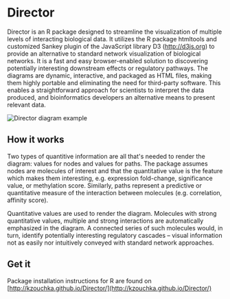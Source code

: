# Director

Director is an R package designed to streamline the visualization of multiple levels of interacting
biological data. It utilizes the R package htmltools and customized Sankey plugin of the JavaScript library D3 (http://d3js.org) to provide an
alternative to  standard network visualization of biological networks. It is a fast
and easy browser-enabled solution to discovering potentially interesting downstream effects or regulatory
pathways. The diagrams are dynamic, interactive, and packaged as HTML
files, making them highly portable and eliminating the need for third-party software. This
enables a straightforward approach for scientists to interpret the data produced, and bioinformatics
developers an alternative means to present relevant data.

![Director diagram example](https://raw.githubusercontent.com/kzouchka/Director/master/vignettes/figure4.png)

## How it works
Two types of quantitive information are all that's needed to render the diagram: values for nodes and values for
paths. The package assumes nodes are molecules of interest and that the quantitative value is the
feature which makes them interesting, e.g. expression fold-change, significance value, or methylation score.
Similarly, paths represent a predictive or quantitative measure of the interaction
between molecules (e.g. correlation, affinity score).

Quantitative values are used to render the diagram. Molecules with strong quantitative values,
multiple and strong interactions are automatically emphasized in the diagram. A
connected series of such molecules would, in turn, identify potentially
interesting regulatory cascades – visual information not as easily nor
intuitively conveyed with standard network approaches.

## Get it
Package installation instructions for R are found on [http://kzouchka.github.io/Director/](http://kzouchka.github.io/Director/)
